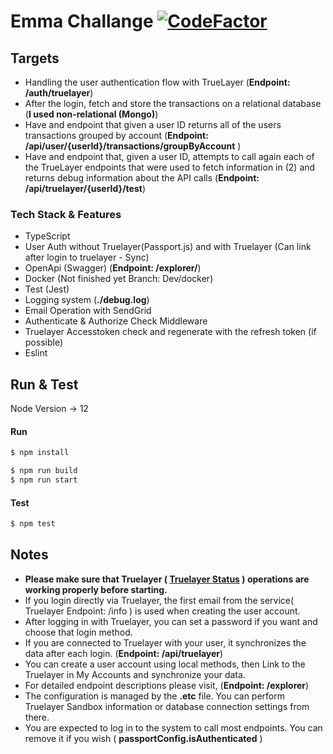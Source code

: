 # Emma Challange [![CodeFactor](https://www.codefactor.io/repository/github/bilalcorbacioglu/emma-challenge/badge)](https://www.codefactor.io/repository/github/bilalcorbacioglu/emma-challenge)

## Targets

- Handling the user authentication flow with TrueLayer (**Endpoint: /auth/truelayer**)
- After the login, fetch and store the transactions on a relational database (**I used non-relational (Mongo)**)
- Have and endpoint that given a user ID returns all of the users transactions grouped by account (**Endpoint: /api/user/{userId}/transactions/groupByAccount** )
- Have and endpoint that, given a user ID, attempts to call again each of the TrueLayer endpoints that were used to fetch information in (2) and returns debug information about the API calls (**Endpoint: /api/truelayer/{userId}/test**)

### Tech Stack & Features
- TypeScript
- User Auth without Truelayer(Passport.js) and with Truelayer (Can link after login to truelayer - Sync)
- OpenApi (Swagger) (**Endpoint: /explorer/**)
- Docker (Not finished yet Branch: Dev/docker)
- Test (Jest)
- Logging system (**./debug.log**)
- Email Operation with SendGrid
- Authenticate & Authorize Check Middleware
- Truelayer Accesstoken check and regenerate with the refresh token (if possible)
- Eslint

## Run & Test

Node Version -> 12

#### Run
```bash
$ npm install
```
```bash
$ npm run build
$ npm run start
```
#### Test
```bash
$ npm test
```
## Notes

- **Please make sure that Truelayer ( [Truelayer Status](https://status.truelayer.com/) ) operations are working properly before starting.**
- If you login directly via Truelayer, the first email from the service( Truelayer Endpoint: /info ) is used when creating the user account.
- After logging in with Truelayer, you can set a password if you want and choose that login method.
- If you are connected to Truelayer with your user, it synchronizes the data after each login. (**Endpoint: /api/truelayer**)
- You can create a user account using local methods, then Link to the Truelayer in My Accounts and synchronize your data.
- For detailed endpoint descriptions please visit, (**Endpoint: /explorer**)
- The configuration is managed by the **.etc** file. You can perform Truelayer Sandbox information or database connection settings from there.
- You are expected to log in to the system to call most endpoints. You can remove it if you wish ( **passportConfig.isAuthenticated** )